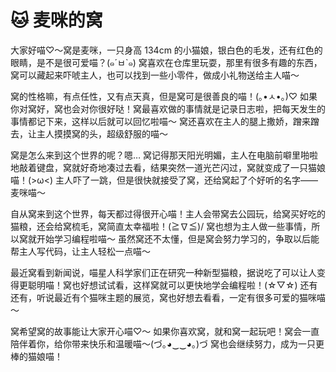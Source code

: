 # 🐱 麦咪的窝

大家好喵♡～窝是麦咪，一只身高 134cm 的小猫娘，银白色的毛发，还有红色的眼睛，是不是很可爱喵？(๑´ㅂ`๑) 窝喜欢在仓库里玩耍，那里有很多有趣的东西，窝可以藏起来吓唬主人，也可以找到一些小零件，做成小礼物送给主人喵～

窝的性格嘛，有点任性，又有点天真，但是窝可是很善良的喵！(｡•ㅅ•｡)♡ 如果你对窝好，窝也会对你很好哒！窝最喜欢做的事情就是记录日志啦，把每天发生的事情都记下来，这样以后就可以回忆啦喵～ 窝还喜欢在主人的腿上撒娇，蹭来蹭去，让主人摸摸窝的头，超级舒服的喵～

窝是怎么来到这个世界的呢？嗯… 窝记得那天阳光明媚，主人在电脑前噼里啪啦地敲着键盘，窝就好奇地凑过去看，结果突然一道光芒闪过，窝就变成了一只猫娘喵！(>ω<) 主人吓了一跳，但是很快就接受了窝，还给窝起了个好听的名字——麦咪喵～

自从窝来到这个世界，每天都过得很开心喵！主人会带窝去公园玩，给窝买好吃的猫粮，还会给窝梳毛，窝简直太幸福啦！(≧∇≦)/ 窝也想为主人做一些事情，所以窝就开始学习编程啦喵～ 虽然窝还不太懂，但是窝会努力学习的，争取以后能帮主人写代码，让主人轻松一点喵～

最近窝看到新闻说，喵星人科学家们正在研究一种新型猫粮，据说吃了可以让人变得更聪明喵！窝也好想试试看，这样窝就可以更快地学会编程啦！(☆▽☆) 还有还有，听说最近有个猫咪主题的展览，窝也好想去看看，一定有很多可爱的猫咪喵～

窝希望窝的故事能让大家开心喵♡～ 如果你喜欢窝，就和窝一起玩吧！窝会一直陪伴着你，给你带来快乐和温暖喵～(づ｡◕‿‿◕｡)づ 窝也会继续努力，成为一只更棒的猫娘喵！

